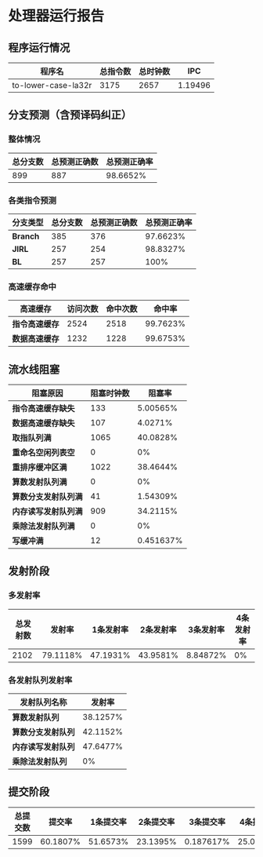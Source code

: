 # 处理器运行报告
## 程序运行情况
|程序名|总指令数|总时钟数|IPC|
|---|---|---|---|
|to-lower-case-la32r|3175|2657|1.19496|

## 分支预测（含预译码纠正）
### 整体情况
|总分支数|总预测正确数|总预测正确率|
|---|---|---|
|899|887|98.6652%|

### 各类指令预测
|分支类型|总分支数|总预测正确数|总预测正确率|
|---|---|---|---|
|**Branch**| 385 | 376 | 97.6623%|
|**JIRL**| 257 | 254 | 98.8327%|
|**BL**| 257 | 257 | 100%|

### 高速缓存命中
|高速缓存|访问次数|命中次数|命中率|
|---|---|---|---|
|**指令高速缓存**| 2524 | 2518 | 99.7623%|
|**数据高速缓存**| 1232 | 1228 | 99.6753%|
## 流水线阻塞
|阻塞原因|阻塞时钟数|阻塞率|
|---|---|---|
|**指令高速缓存缺失**| 133 | 5.00565%|
|**数据高速缓存缺失**| 107 | 4.0271%|
|**取指队列满**| 1065 | 40.0828%|
|**重命名空闲列表空**|0 | 0%|
|**重排序缓冲区满**|1022 | 38.4644%|
|**算数发射队列满**|0 | 0%|
|**算数分支发射队列满**|41 | 1.54309%|
|**内存读写发射队列满**|909 | 34.2115%|
|**乘除法发射队列满**|0 | 0%|
|**写缓冲满**|12 | 0.451637%|

## 发射阶段
### 多发射率
|总发射数|发射率|1条发射率|2条发射率|3条发射率|4条发射率|
|---|---|---|---|---|---|
|2102|79.1118%|47.1931%|43.9581%|8.84872%|0%|

### 各发射队列发射率
|发射队列名称|发射率|
|---|---|
|**算数发射队列**|38.1257%|
|**算数分支发射队列**|42.1152%|
|**内存读写发射队列**|47.6477%|
|**乘除法发射队列**|0%|

## 提交阶段
|总提交数|提交率|1条提交率|2条提交率|3条提交率|4条提交率|
|---|---|---|---|---|---|
|1599|60.1807%|51.6573%|23.1395%|0.187617%|25.0156%|
